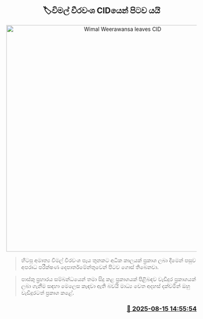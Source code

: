 <p align='center'><b><h2 align='center' title='Wimal Weerawansa leaves CID'>🏷විමල් වීරවංශ CIDයෙන් පිටව යයි</h2></b></p>
<p align='center'><img src='https://helakuru.sgp1.cdn.digitaloceanspaces.com/esana/images/lib/wimal-archived.jpg' width='600' alt='Wimal Weerawansa leaves CID'></p>

> හිටපු අමාත්‍ය විමල් වීරවංශ පැය තුනකට අධික කාලයක් ප්‍රකාශ ලබා දීමෙන් පසුව අපරාධ පරීක්ෂණ දෙපාර්තමේන්තුවෙන් පිටව ගොස් තිබෙනවා.

> පාස්කු ප්‍රහාරය සම්බන්ධයෙන් තමා සිදු කළ ප්‍රකාශයක් පිළිබඳව වැඩිදුර ප්‍රකාශයක් ලබා ගැනීම සඳහා මෙලෙස කැඳවා ඇති බවයි මාධ්‍ය වෙත අදහස් දක්වමින් ඔහු වැඩිදුරටත් ප්‍රකාශ කළේ.



<h3 align='right'><a href='https://www.helakuru.lk/esana/p/112736/'>📅 2025-08-15 14:55:54</a></h3>
